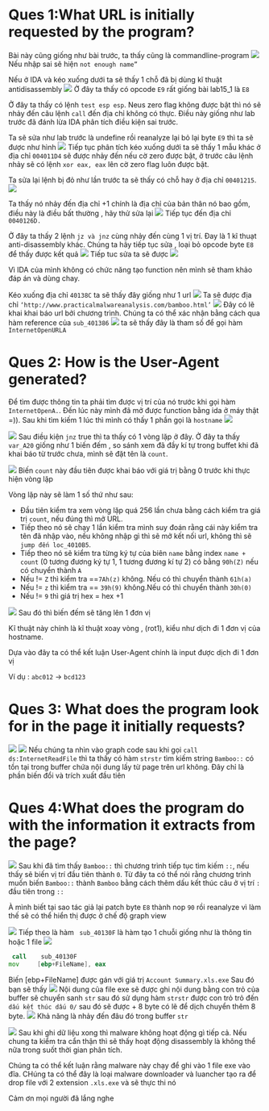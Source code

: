 # Ques 1:What URL is initially requested by the program?
Bài này cũng giống như bài trước, ta thấy cũng là commandline-program
![](images/2025-10-02-10-55-46.png)
Nếu nhập sai sẽ hiện `not enough name”`

Nếu ở IDA và kéo xuống dưới ta sẽ thấy 1 chỗ đã bị dùng kĩ thuật antidisassembly
![](images/2025-10-02-10-58-03.png)
Ở đây ta thấy có opcode `E9` rất giống bài lab15_1 là `E8`

Ở đây ta thấy có lệnh `test esp esp`. Neus zero flag không được bật thì nó sẽ nhảy đến câu lệnh `call` đến địa chỉ không có thực. Điều này giống như lab trước đã đánh lừa IDA phân tích điều kiện sai trước.

Ta sẽ sửa như lab trước là undefine rồi reanalyze lại bỏ lại byte `E9` thì ta sẽ được như hình 
![](images/2025-10-02-11-02-35.png)
Tiếp tục phân tích kéo xuống dưới ta sẽ thấy 1 mẫu khác ở địa chỉ `004011D4` sẽ được nhảy đến nếu cờ zero được bật, ở trước câu lệnh nhảy sẽ có lệnh `xor eax, eax` lên cờ zero flag luôn được bật. 

Ta sửa lại lệnh bị đỏ như lần trước ta sẽ thấy có chỗ hay ở địa chỉ `00401215`.
![](images/2025-10-02-11-08-57.png)

Ta thấy nó nhảy đến địa chỉ +1 chính là địa chỉ của bản thân nó bao gồm, điều này là điều bất thường , hãy thử sửa lại
![](images/2025-10-02-11-17-26.png)
Tiếp tục đến địa chỉ `0040126D.`

Ở đây ta thấy 2 lệnh `jz và jnz` cùng nhảy đến cùng 1 vị trí. Đay là 1 kĩ thuạt anti-disassembly khác. Chúng ta hãy tiếp tục sửa , loại bỏ opcode byte `E8` để thấy được kết quả 
![](images/2025-10-02-11-20-54.png)
Tiếp tuc sửa ta sẽ được
![](images/2025-10-02-11-24-52.png)

Vì IDA của mình không có chức năng tạo function nên mình sẽ tham khảo đáp án và dùng chay.

Kéo xuống địa chỉ `40138C` ta sẽ thấy đây giống như 1 url
![](images/2025-10-02-11-33-09.png)
Ta sẽ được địa chỉ `‘http://www.practicalmalwareanalysis.com/bamboo.html’`
![](images/2025-10-02-11-34-36.png)
Đây có lẽ khai khai báo url bởi chương trình. Chúng ta có thể xác nhận bằng cách qua hàm reference của `sub_401386` 
![](images/2025-10-02-11-36-49.png)
ta sẽ thấy đây là tham số để gọi hàm `InternetOpenURLA`
# Ques 2: How is the User-Agent generated?
Để tìm được thông tin ta phải tìm được vị trí của nó trước khi gọi hàm ` InternetOpenA. `. Đến lúc này mình đã mở được function bằng ida ở máy thật =)). Sau khi tìm kiếm 1 lúc thì mình có thấy 1 phần gọi là `hostname`
![](images/2025-10-02-13-16-49.png)

![](images/2025-10-02-13-22-27.png)
Sau điều kiện `jnz` true thì ta thấy có 1 vòng lặp ở đây. Ở đây ta thấy `var_A20` giống như 1 biến đếm , so sánh xem đã đầy kí tự trong buffet khi đã khai báo từ trước chưa, mình sẽ đặt tên là `count`.

![](images/2025-10-02-13-26-07.png)
Biến `count` này đầu tiên được khai báo với giá trị bằng 0 trước khi thực hiện vòng lặp

Vòng lặp này sẽ làm 1 số thứ như sau:
- Đầu tiên kiểm tra xem vòng lặp quá 256 lần chưa bằng cách kiểm tra giá trị `count`, nếu đúng thì mở URL.
- Tiếp theo nó sẽ chạy 1 lần kiểm tra mình suy đoán rằng cái này kiểm tra tên đã nhập vào, nếu không nhập gì thì sẽ mở kết nối url, không thì sẽ  `jump đến loc_4010B5`.
- Tiếp theo nó sẽ kiểm tra từng ký tự của biên `name` bằng index `name + count` (0 tương đương ký tự 1, 1 tương đương kí tự 2) có bằng `90h(Z)` nếu có chuyển thành `A`
- Nếu != `Z` thì kiểm tra ==`7Ah(z)` không. Nếu có thì chuyển thành `61h(a)`
- Nếu != `z` thì kiểm tra == `39h(9)` không.Nếu có thì chuyển thành `30h(0)`
- Nếu != `9` thì giá trị hex = hex +1

![](images/2025-10-02-13-44-35.png)
Sau đó thì biến đếm  sẽ tăng lên 1 đơn vị

Kĩ thuật này chính là kĩ thuật xoay vòng , (rot1), kiểu như dịch đi 1 đơn vị của hostname. 

Dựa vào đây ta có thể kết luận  User-Agent chính là input được dịch đi 1 đơn vị 

Ví dụ : `abc012` -> `bcd123`

# Ques 3: What does the program look for in the page it initially requests?
![](images/2025-10-02-13-57-36.png)
![](images/2025-10-02-13-57-50.png)
Nếu chúng ta nhìn vào graph code sau khi gọi `call ds:InternetReadFile` thì ta thấy có hàm `strstr` tìm kiếm string `Bamboo::` có tồn tại trong buffer chứa nội dung lấy từ page trên url không. Đây chỉ là phần biến đổi và trích xuất đầu tiên

# Ques 4:What does the program do with the information it extracts from the page?
![](images/2025-10-02-14-03-58.png)
Sau khi đã tìm thấy `Bamboo::` thì chương trình tiếp tục tìm kiếm `::`, nếu thấy sẽ biến vị trí đầu tiên thành `0`. Từ đây ta có thể nói rằng chương trình muốn biến `Bamboo::` thành `Bamboo` bằng cách thêm dấu kết thúc câu ở vị trí `:` đầu tiên trong `::`

À mình biết tại sao tác giả lại patch byte `E8` thành nop `90` rồi reanalyze vì làm thế sẽ có thể hiển thị được ở chế độ graph view

![](images/2025-10-02-16-14-53.png)
Tiếp theo là hàm ` sub_40130F` là hàm tạo 1 chuỗi giống như là thông tin hoặc 1 file 
![](images/2025-10-02-16-16-24.png)
```asm
 call    sub_40130F
mov     [ebp+FileName], eax
```
Biến [ebp+FileName] được gán với giá trị `Account Summary.xls.exe`
Sau đó bạn sẽ thấy 
![](images/2025-10-02-16-50-24.png)
Nội dung của file exe sẽ được ghi nội dung bằng con trỏ của buffer sẽ chuyển sanh `str` sau đó sử dụng hàm `strstr` được con trỏ trỏ đến `dấu kết thúc dấu 0/` sau đó sẽ được + 8 byte có lẽ để dịch chuyển thêm 8 byte.
![](images/2025-10-02-16-54-01.png)
Khả năng là nhảy đến đâu đó trong buffer `str`

![](images/2025-10-02-17-07-12.png)
Sau khi ghi dữ liệu xong thì malware không hoạt động gì tiếp cả. Nếu chung ta kiểm tra cẩn  thận thì sẽ thấy hoạt động disassembly là không thể nữa trong suốt thời gian phân tích. 

Chúng ta có thể kết luận rằng malware này chạy để ghi vào 1 file exe vào đĩa. CHúng ta có thể đây là loại malware downloader và luancher tạo ra để drop file với 2 extension `.xls.exe` và sẽ thực thi nó 

Cảm ơn mọi người đã lắng nghe
